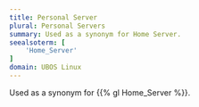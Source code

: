```yaml
---
title: Personal Server
plural: Personal Servers
summary: Used as a synonym for Home Server.
seealsoterm: [
    'Home_Server'
]
domain: UBOS Linux
---
```


Used as a synonym for {{% gl Home_Server %}}.
